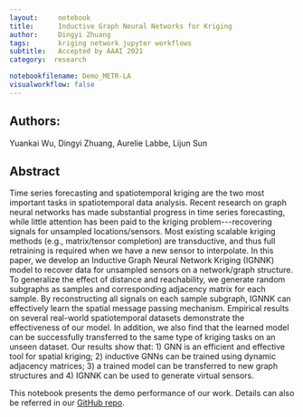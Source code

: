 ```yaml
---
layout:     notebook
title:      Inductive Graph Neural Networks for Kriging
author:     Dingyi Zhuang
tags: 		kriging network jupyter workflows
subtitle:   Accepted by AAAI 2021
category:  research

notebookfilename: Demo_METR-LA
visualworkflow: false
---
```


## Authors:

Yuankai Wu, Dingyi Zhuang, Aurelie Labbe, Lijun Sun

## Abstract

Time series forecasting and spatiotemporal kriging are the two most important tasks in spatiotemporal data analysis. Recent research on graph neural networks has made substantial progress in time series forecasting, while little attention has been paid to the kriging problem---recovering signals for unsampled locations/sensors. Most existing scalable kriging methods (e.g., matrix/tensor completion) are transductive, and thus full retraining is required when we have a new sensor to interpolate. In this paper, we develop an Inductive Graph Neural Network Kriging (IGNNK) model to recover data for unsampled sensors on a network/graph structure. To generalize the effect of distance and reachability, we generate random subgraphs as samples and  corresponding adjacency matrix for each sample. By reconstructing all signals on each sample subgraph, IGNNK can effectively learn the spatial message passing mechanism. Empirical results on several real-world spatiotemporal datasets demonstrate the effectiveness of our model. In addition, we also find that the learned model can be successfully transferred to the same type of kriging tasks on an unseen dataset. Our results show that: 1) GNN is an efficient and effective tool for spatial kriging; 2) inductive GNNs can be trained using dynamic adjacency matrices; 3) a trained model can be transferred to new graph structures and 4) IGNNK can be used to generate virtual sensors.

This notebook presents the demo performance of our work. Details can also be referred in our [GitHub repo](https://github.com/Kaimaoge/IGNNK).
